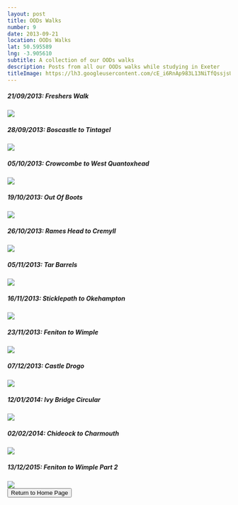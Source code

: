 ```yaml
---
layout: post
title: OODs Walks
number: 9
date: 2013-09-21
location: OODs Walks
lat: 50.595589
lng: -3.905610
subtitle: A collection of our OODs walks
description: Posts from all our OODs walks while studying in Exeter
titleImage: https://lh3.googleusercontent.com/cE_i6RnAp983L13NiTfQssjsUI493UP8emvB9Lue1LuK7K54kyjAgC0BMWZlXhaAgx7xt8hfUFIymQVWUkpDPEjb-lhP01HPEBFoe-trAyTHFNoqW62sVWiDTnFehZTwa3UJD7vLhkk=w2400
---
```


<h5>21/09/2013: Freshers Walk</h5>
<a target="_blank" href="https://adventuresofthetravellingtwins.com/subposts/FresherWalk"><img src="https://lh3.googleusercontent.com/joHxznUAQIesKZrrVma9bbM1Y3VOL4-RX7l78SPE1bwTa9kU3bZ6IN53Z1EGkyH4BvLFM60U22crMbH5vaGyTDnHcxchOLhF1OadwbG7-GUDecv8_7XubcHzFiYy12WrsTdSLSlxFnE=w2400" class="image3"></a>

<h5>28/09/2013: Boscastle to Tintagel</h5>
<a target="_blank" href="https://adventuresofthetravellingtwins.com/subposts/BoscastleToTintagel"><img src="https://lh3.googleusercontent.com/65xIlLziGF7nI4eOs-IwysFdfUAzzoMrZ7_AWwW9QafKtOe3FdsX4j9RZgY1T8AdyMtzuQg_SAz9Hu9ZeAYd53N2_p3cZBlPekktti4DYrOSLGXxZ-Yg5G3dAYcrJ6MfmWLdez-5EMU=w2400" class="image3"></a>

<h5>05/10/2013: Crowcombe to West Quantoxhead</h5>
<a target="_blank" href="https://adventuresofthetravellingtwins.com/subposts/CrowcombeToWestQuantoxhead"><img src="https://lh3.googleusercontent.com/hakr6gi0Tp5ilEZVA7IAiqmEmmjkdWwpb_Sehi6TAHCfVZg_YA5c5Xca2AESo57ZTUpqpTpCU5wC9CO-shh1wrBX3NE89dYRsX4f54QtDi9Oviv7qKmPIi0O-FSjE8dKVITnDEvB3NM=w2400" class="image3"></a>

<h5>19/10/2013: Out Of Boots</h5>
<a target="_blank" href="https://adventuresofthetravellingtwins.com/subposts/OutOfBoots"><img src="https://lh3.googleusercontent.com/Ex0K_Ue431wDi6W_T1p7ljQYnR-SdgwOb7_b7nxDjtboIGjt4dAhpacTMi7VmsRPn3GKn_JAKqx-ReiUKUJQsWSFT92N7WUn-TUi3WxDrVQ2CVbropplZ0nTlZJFpMbkiSq9A7D4kIY=w2400" class="image3"></a>

<h5>26/10/2013: Rames Head to Cremyll</h5>
<a target="_blank" href="https://adventuresofthetravellingtwins.com/subposts/RamesHeadToCremyll"><img src="https://lh3.googleusercontent.com/8gU4earcQGu7O8s6QkuwSnxlzg7nzuC2tlIvib8zKRMKjYNpAz0k8RP39zUxybuczibjfFkbhrxcywhxGCxb1d4sOeVl94TZ_izwIzOZosimVIiT5sMDPWza1yWlDNexaAx2TDPbYXI=w2400" class="image3"></a>

<h5>05/11/2013: Tar Barrels</h5>
<a target="_blank" href="https://adventuresofthetravellingtwins.com/subposts/TarBarrels"><img src="https://lh3.googleusercontent.com/dYSOJdoC64r5vVGbMRakSVPSVQHu3bfs3xqjSqYmwbOP5mCYsfo0yTFWfpggJxjU0yEAiuQZgP1C6ahzjGedorN_ih3aG8NBcDgIItaQZbp0z_8USMfolHWKTz7ggxMndpKK5rGm3Q0=w2400" class="image3"></a>

<h5>16/11/2013: Sticklepath to Okehampton</h5>
<a target="_blank" href="https://adventuresofthetravellingtwins.com/subposts/SticklepathToOkehampton"><img src="https://lh3.googleusercontent.com/GLq0OmDY4RB1JUGnEVo1-A4vjED70-1WCmDcCTnxVrv0c-6dp0bk2Ems4z7zNlrPeXFjw0deeLd46lRg1rop3Y4azVi-u91xeVMDqxf_KPtpFxGvwfM7jgeX-buyv50HCYXO_aDZDJM=w2400" class="image3"></a>

<h5>23/11/2013:  Feniton to Wimple</h5>
<a target="_blank" href="https://adventuresofthetravellingtwins.com/subposts/FenitonToWimple"><img src="https://lh3.googleusercontent.com/vQoqxRDL1TykBC7oGTRnnA_8ifCHI_hu23-eaOjgZMOeK5RRbKw4oyIBKszq3yP1X9jrs58xUxyhJStkmz_I1SxPjMDvJhc5lVngdqFw6YH3XjZJbgZhVy6afSioSkDfP_jsoq7Bqxo=w2400" class="image3"></a>

<h5>07/12/2013: Castle Drogo</h5>
<a target="_blank" href="https://adventuresofthetravellingtwins.com/subposts/CastleDrogo"><img src="https://lh3.googleusercontent.com/cE_i6RnAp983L13NiTfQssjsUI493UP8emvB9Lue1LuK7K54kyjAgC0BMWZlXhaAgx7xt8hfUFIymQVWUkpDPEjb-lhP01HPEBFoe-trAyTHFNoqW62sVWiDTnFehZTwa3UJD7vLhkk=w2400" class="image3"></a>

<h5>12/01/2014: Ivy Bridge Circular</h5>
<a target="_blank" href="https://adventuresofthetravellingtwins.com/subposts/IvyBridge"><img src="https://lh3.googleusercontent.com/4xpTkyuWyJuHmxbzhEAS1aT4LK9r5XNMNpLSkbN83pouj4x4TMkliV46yZXHUuYZALCp2RsWKCGGynri86bfvC7BLZw7i0iszH2NK0Aa5MMhNZ5ixp7KlwkuFJTZirf0lYTpYle92No=w2400" class="image3"></a>

<h5>02/02/2014: Chideock to Charmouth</h5>
<a target="_blank" href="https://adventuresofthetravellingtwins.com/subposts/ChideockToCharmouth"><img src="https://lh3.googleusercontent.com/ME5aONoa98AKHige-MI813D1zYVTEVWKGkFPCMEDGCPJqY__DQaogvtZJk7gxgWFTp-5szXyhQcFOcQU7D7Lh2RJ9_J78wP6xGslnC9sW4znhCSDjAAdWPVqZBmSIwC9jL5f4zBJaQU=w2400" class="image3"></a>

<h5>13/12/2015:  Feniton to Wimple Part 2</h5>
<a target="_blank" href="https://adventuresofthetravellingtwins.com/subposts/FenitonToWimplePart2"><img src="https://adventuresofthetravellingtwins.com/Photos/2015-12-13-FenitonToWimplePart2/cover-min.jpg" class="image3"></a>

<div class="wrapper">
  <input type="button" class="button" value="Return to Home Page" onclick="self.close()">
</div>
